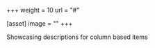 +++
weight = 10
url = "#"

[asset]
  image = ""
+++

Showcasing descriptions for column based items
